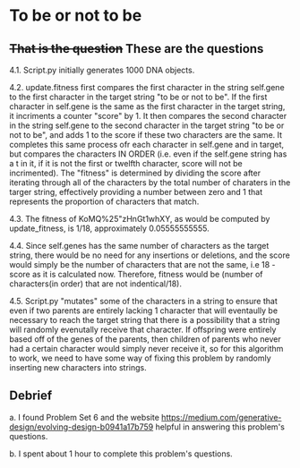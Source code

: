 # To be or not to be

## ~~That is the question~~ These are the questions

4.1. Script.py initially generates 1000 DNA objects.

4.2. update.fitness first compares the first character in the string self.gene to the first character in the target string "to be or
not to be".  If the first character in self.gene is the same as the first character in the target string, it incriments a counter "score"
by 1.  It then compares the second character in the string self.gene to the second character in the target string "to be or not to
be", and adds 1 to the score if these two characters are the same.  It completes this same process ofr each character in self.gene and
in target, but compares the characters IN ORDER (i.e. even if the self.gene string has a t in it, if it is not the first or twelfth
character, score will not be incrimented).  The "fitness" is determined by dividing the score after iterating through all of the
characters by the total number of charaters in the targer string, effectively providing a number between zero and 1 that represents
the proportion of characters that match.

4.3. The fitness of KoMQ%25"zHnGt1whXY, as would be computed by update_fitness, is 1/18, approximately 0.05555555555.

4.4. Since self.genes has the same number of characters as the target string, there would be no need for any insertions or
deletions, and the score would simply be the number of characters that are not the same, i.e 18 - score as it is calculated now.
Therefore, fitness would be (number of characters(in order) that are not indentical/18).

4.5. Script.py "mutates" some of the characters in a string to ensure that even if two parents are entirely lacking 1 character that
will eventaully be necessary to reach the target string that there is a possibility that a string will randomly evenutally receive that
character.  If offspring were entirely based off of the genes of the parents, then children of parents who never had a certain character
would simply never receive it, so for this algorithm to work, we need to have some way of fixing this problem by randomly inserting new
characters into strings.

## Debrief

a. I found Problem Set 6 and the website https://medium.com/generative-design/evolving-design-b0941a17b759 helpful in answering this
problem's questions.

b. I spent about 1 hour to complete this problem's questions.
